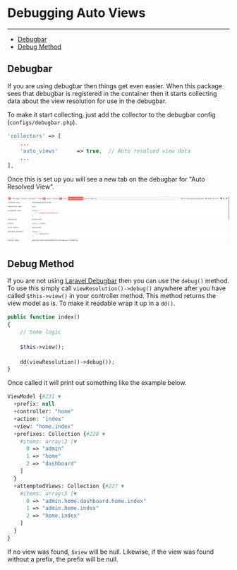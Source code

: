 # Debugging Auto Views

---

- [Debugbar](#debugbar)
- [Debug Method](#debug-method)

<a name="debugbar"></a>
## Debugbar

If you are using debugbar then things get even easier.  When this package sees that debugbar is registered in the container 
then it starts collecting data about the view resolution for use in the debugbar.

To make it start collecting, just add the collector to the debugbar config (`configs/debugbar.php`).

```php
'collectors' => [
    ...
    'auto_views'      => true,  // Auto resolved view data
    ...
],
```

Once this is set up you will see a new tab on the debugbar for "Auto Resolved View".

![DebugBar Tab](https://raw.githubusercontent.com/JumpGateio/ViewResolution/master/docs/assets/images/debugbar_tab.png)

<a name="debug-method"></a>
## Debug Method

If you are not using [Laravel Debugbar](https://github.com/barryvdh/laravel-debugbar) then you can use the `debug()` 
method.  To use this simply call `viewResolution()->debug()` anywhere after you have called `$this->view()` in your 
controller method.  This method returns the view model as is.  To make it readable wrap it up in a `dd()`.

```php
public function index()
{
    // Some logic
    
    $this->view();
    
    dd(viewResolution()->debug());
}
```

Once called it will print out something like the example below.

```php
ViewModel {#231 ▼
  +prefix: null
  +controller: "home"
  +action: "index"
  +view: "home.index"
  +prefixes: Collection {#228 ▼
    #items: array:3 [▼
      0 => "admin"
      1 => "home"
      2 => "dashboard"
    ]
  }
  +attemptedViews: Collection {#227 ▼
    #items: array:3 [▼
      0 => "admin.home.dashboard.home.index"
      1 => "admin.home.index"
      2 => "home.index"
    ]
  }
}
```

If no view was found, `$view` will be null. Likewise, if the view was found without a prefix, the prefix will be null.
